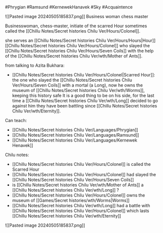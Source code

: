 #Phrygian #Ramsund #KernewekHanavek #Sky #Acquaintence 

![[Pasted image 20240505185837.png]]
Business woman chess master

Businesswoman, chess-master, initiate of the scarred Hour sometimes called the [[Chillu Notes/Secret histories Chilu Ver/Hours/Colonel]].

she serves an [[Chillu Notes/Secret histories Chilu Ver/Hours/Hours|Hour]] [[Chillu Notes/Secret histories Chilu Ver/Hours/Colonel]] who slayed the [[Chillu Notes/Secret histories Chilu Ver/Hours/Seven Coils]] with the help of the [[Chillu Notes/Secret histories Chilu Ver/wth/Mother of Ants]].

from talking to Azita Bukhara:
- [[Chillu Notes/Secret histories Chilu Ver/Hours/Colonel|Scarred Hour]]: the one who slayed the [[Chillu Notes/Secret histories Chilu Ver/Hours/Seven Coils]] with a mortal (a Long), now he owns the museum of [[Chillu Notes/Secret histories Chilu Ver/wth/Worms]], keeping this history safe It is a good thing to be on his side, for the last time a [[Chillu Notes/Secret histories Chilu Ver/wth/Long]] decided to go against him they have been battling since [[Chillu Notes/Secret histories Chilu Ver/wth/Eternity]].

Can teach:
- [[Chillu Notes/Secret histories Chilu Ver/Languages/Phrygian]]
- [[Chillu Notes/Secret histories Chilu Ver/Languages/Ramsund]]
- [[Chillu Notes/Secret histories Chilu Ver/Languages/Kernewek Henavek]]

Chilu notes:
- [[Chillu Notes/Secret histories Chilu Ver/Hours/Colonel]] is called the Scarred Hour
- [[Chillu Notes/Secret histories Chilu Ver/Hours/Colonel]] had slayed the [[Chillu Notes/Secret histories Chilu Ver/Hours/Seven Coils]]
- is [[Chillu Notes/Secret histories Chilu Ver/wth/Mother of Ants]] a [[Chillu Notes/Secret histories Chilu Ver/wth/Long]] ?
- [[Chillu Notes/Secret histories Chilu Ver/Hours/Colonel]] owns the museum of [[Games/Secret histories/wth/Worms|Worms]]
- [[Chillu Notes/Secret histories Chilu Ver/wth/Long]] had a battle with [[Chillu Notes/Secret histories Chilu Ver/Hours/Colonel]] which lasts [[Chillu Notes/Secret histories Chilu Ver/wth/Eternity]]

![[Pasted image 20240505185837.png]]